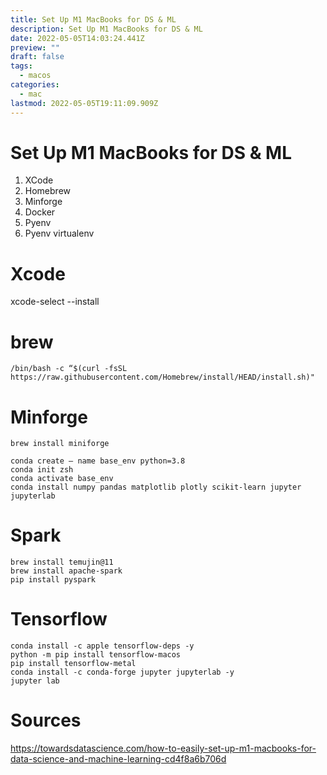 ```yaml
---
title: Set Up M1 MacBooks for DS & ML
description: Set Up M1 MacBooks for DS & ML
date: 2022-05-05T14:03:24.441Z
preview: ""
draft: false
tags:
  - macos
categories:
  - mac
lastmod: 2022-05-05T19:11:09.909Z
---
```


# Set Up M1 MacBooks for DS & ML

1. XCode
3. Homebrew
4. Minforge
5. Docker
6. Pyenv
7. Pyenv virtualenv

# Xcode
xcode-select --install

# brew
```
/bin/bash -c “$(curl -fsSL https://raw.githubusercontent.com/Homebrew/install/HEAD/install.sh)"
```

# Minforge

```
brew install miniforge

conda create — name base_env python=3.8
conda init zsh
conda activate base_env
conda install numpy pandas matplotlib plotly scikit-learn jupyter jupyterlab
```

# Spark

```
brew install temujin@11
brew install apache-spark
pip install pyspark
```

# Tensorflow
```
conda install -c apple tensorflow-deps -y
python -m pip install tensorflow-macos
pip install tensorflow-metal
conda install -c conda-forge jupyter jupyterlab -y
jupyter lab
```


# Sources
https://towardsdatascience.com/how-to-easily-set-up-m1-macbooks-for-data-science-and-machine-learning-cd4f8a6b706d
